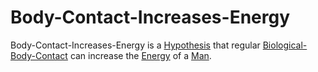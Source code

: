 # Body-Contact-Increases-Energy

Body-Contact-Increases-Energy is a [Hypothesis](600028.md) that regular [Biological-Body-Contact](40000015.md) can increase the [Energy](10000040.md) of a [Man](40000004.md).